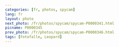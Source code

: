 ```yaml
---
categories: [fr, photos, spycam]
lang: fr
layout: photo
next_photo: /fr/photos/spycam/spycam-P0000341.html
picname: P0000345
prev_photo: /fr/photos/spycam/spycam-P0000346.html
tags: [Fotofalle, Leopard]
---
```

